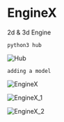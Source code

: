 # EngineX

2d & 3d Engine

```
python3 hub
```
![Hub](https://user-images.githubusercontent.com/86805843/167671607-1f2969ae-b0c8-46fc-9cec-dd35509c84ef.png)

```
adding a model
```
![EngineX](https://user-images.githubusercontent.com/86805843/167671654-bf48c1e8-d42e-49d6-86ce-d312320c86f1.png)

![EngineX_1](https://user-images.githubusercontent.com/86805843/167671684-8874af64-5540-4b41-9587-262f9376892c.png)

![EngineX_2](https://user-images.githubusercontent.com/86805843/167671709-b2f29219-1f91-4582-aa7a-a108b6394d7b.png)

